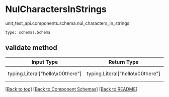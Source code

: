# NulCharactersInStrings
unit_test_api.components.schema.nul_characters_in_strings
```
type: schemas.Schema
```

## validate method
Input Type | Return Type | Notes
------------ | ------------- | -------------
typing.Literal["hello\x00there"] | typing.Literal["hello\x00there"] | must be one of ["hello\x00there"]

[[Back to top]](#top) [[Back to Component Schemas]](../../../README.md#Component-Schemas) [[Back to README]](../../../README.md)
